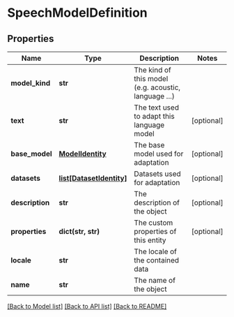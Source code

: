 # SpeechModelDefinition

## Properties
Name | Type | Description | Notes
------------ | ------------- | ------------- | -------------
**model_kind** | **str** | The kind of this model (e.g. acoustic, language ...) | 
**text** | **str** | The text used to adapt this language model | [optional] 
**base_model** | [**ModelIdentity**](ModelIdentity.md) | The base model used for adaptation | [optional] 
**datasets** | [**list[DatasetIdentity]**](DatasetIdentity.md) | Datasets used for adaptation | [optional] 
**description** | **str** | The description of the object | [optional] 
**properties** | **dict(str, str)** | The custom properties of this entity | [optional] 
**locale** | **str** | The locale of the contained data | 
**name** | **str** | The name of the object | 

[[Back to Model list]](../README.md#documentation-for-models) [[Back to API list]](../README.md#documentation-for-api-endpoints) [[Back to README]](../README.md)


